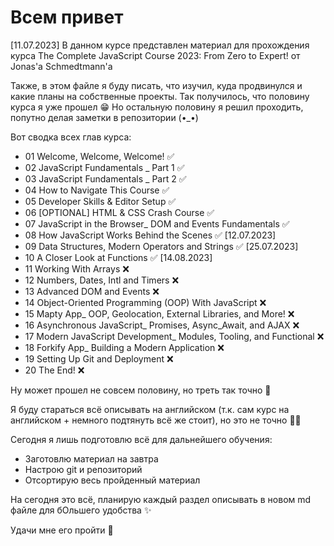 # Всем привет

[11.07.2023] В данном курсе представлен материал для прохождения курса The Complete JavaScript Course 2023: From Zero to Expert! от Jonas'a Schmedtmann'a

Также, в этом файле я буду писать, что изучил, куда продвинулся и какие планы на собственные проекты. Так получилось, что половину курса я уже прошел 😁 Но остальную половину я решил проходить, попутно делая заметки в репозитории (•\_•)

Вот сводка всех глав курса:

- 01 Welcome, Welcome, Welcome! ✅
- 02 JavaScript Fundamentals \_ Part 1 ✅
- 03 JavaScript Fundamentals \_ Part 2 ✅
- 04 How to Navigate This Course ✅
- 05 Developer Skills & Editor Setup ✅
- 06 [OPTIONAL] HTML & CSS Crash Course ✅
- 07 JavaScript in the Browser\_ DOM and Events Fundamentals ✅
- 08 How JavaScript Works Behind the Scenes ✅ [12.07.2023]
- 09 Data Structures, Modern Operators and Strings ✅ [25.07.2023]
- 10 A Closer Look at Functions ✅ [14.08.2023]
- 11 Working With Arrays ❌
- 12 Numbers, Dates, Intl and Timers ❌
- 13 Advanced DOM and Events ❌
- 14 Object-Oriented Programming (OOP) With JavaScript ❌
- 15 Mapty App\_ OOP, Geolocation, External Libraries, and More! ❌
- 16 Asynchronous JavaScript\_ Promises, Async_Await, and AJAX ❌
- 17 Modern JavaScript Development\_ Modules, Tooling, and Functional ❌
- 18 Forkify App\_ Building a Modern Application ❌
- 19 Setting Up Git and Deployment ❌
- 20 The End! ❌

Ну может прошел не совсем половину, но треть так точно 👀

Я буду стараться всё описывать на английском (т.к. сам курс на английском + немного подтянуть всё же стоит), но это не точно 🐱‍👤

Сегодня я лишь подготовлю всё для дальнейшего обучения:

- Заготовлю материал на завтра
- Настрою git и репозиторий
- Отсортирую весь пройденный материал

На сегодня это всё, планирую каждый раздел описывать в новом md файле для бОльшего удобства ✨

Удачи мне его пройти 🏁
